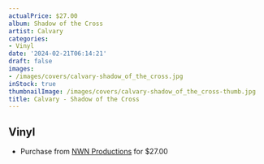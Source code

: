 ```yaml
---
actualPrice: $27.00
album: Shadow of the Cross
artist: Calvary
categories:
- Vinyl
date: '2024-02-21T06:14:21'
draft: false
images:
- /images/covers/calvary-shadow_of_the_cross.jpg
inStock: true
thumbnailImage: /images/covers/calvary-shadow_of_the_cross-thumb.jpg
title: Calvary - Shadow of the Cross
---
```


## Vinyl
* Purchase from [NWN Productions](http://shop.nwnprod.com/index.php?route=product/product&path=75&product_id=47499&sort=pd.name&order=ASC) for $27.00
